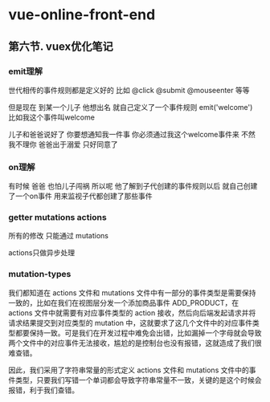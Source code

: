 # vue-online-front-end


##  第六节. vuex优化笔记


### emit理解

  世代相传的事件规则都是定义好的 比如 @click @submit @mouseenter 等等 

  但是现在 到某一个儿子 他想出名 就自己定义了一个事件规则  emit('welcome')  比如我这个事件叫welcome

  儿子和爸爸说好了 你要想通知我一件事 你必须通过我这个welcome事件来 不然我不理你 爸爸出于溺爱 只好同意了

### on理解

   有时候 爸爸 也怕儿子闯祸 所以呢 他了解到子代创建的事件规则以后 就自己创建了一个on事件 用来监视子代都创建了那些事件

 

### getter mutations actions

所有的修改 只能通过 mutations  

actions只做异步处理


### mutation-types


我们都知道在 actions 文件和 mutations 文件中有一部分的事件类型是需要保持一致的，比如在我们在视图层分发一个添加商品事件 ADD_PRODUCT，在 actions 文件中就需要有对应事件类型的 action 接收，然后向后端发起请求并将请求结果提交到对应类型的 mutation 中，这就要求了这几个文件中的对应事件类型都要保持一致。可是我们在开发过程中难免会出错，比如漏掉一个字母就会导致两个文件中的对应事件无法接收，尴尬的是控制台也没有报错，这就造成了我们很难查错。


因此，我们采用了字符串常量的形式定义 actions 文件和 mutations 文件中的事件类型，只要我们写错一个单词都会导致字符串常量不一致，关键的是这个时候会报错，利于我们查错。




